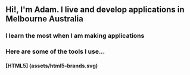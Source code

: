 ## Hi!, I'm Adam. I live and develop applications in Melbourne Australia

### I learn the most when I am making applications

### Here are some of the tools I use...

#### [HTML5] (assets/html5-brands.svg)
